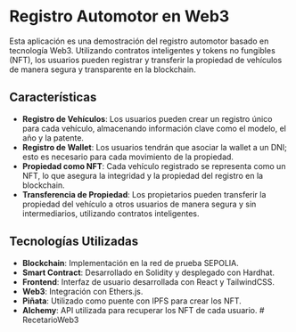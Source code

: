 # Registro Automotor en Web3

Esta aplicación es una demostración del registro automotor basado en tecnología Web3. Utilizando contratos inteligentes y tokens no fungibles (NFT), los usuarios pueden registrar y transferir la propiedad de vehículos de manera segura y transparente en la blockchain.

## Características

- **Registro de Vehículos**: Los usuarios pueden crear un registro único para cada vehículo, almacenando información clave como el modelo, el año y la patente.
- **Registro de Wallet**: Los usuarios tendrán que asociar la wallet a un DNI; esto es necesario para cada movimiento de la propiedad.
- **Propiedad como NFT**: Cada vehículo registrado se representa como un NFT, lo que asegura la integridad y la propiedad del registro en la blockchain.
- **Transferencia de Propiedad**: Los propietarios pueden transferir la propiedad del vehículo a otros usuarios de manera segura y sin intermediarios, utilizando contratos inteligentes.

## Tecnologías Utilizadas

- **Blockchain**: Implementación en la red de prueba SEPOLIA.
- **Smart Contract**: Desarrollado en Solidity y desplegado con Hardhat.
- **Frontend**: Interfaz de usuario desarrollada con React y TailwindCSS.
- **Web3**: Integración con Ethers.js.
- **Piñata**: Utilizado como puente con IPFS para crear los NFT.
- **Alchemy**: API utilizada para recuperar los NFT de cada usuario.
#   R e c e t a r i o W e b 3  
 